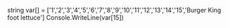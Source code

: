 string var[] = ['1','2','3','4','5','6','7','8','9','10','11','12','13','14','15','Burger King foot lettuce']
Console.WriteLine(var[15])
